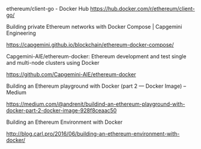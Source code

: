 ethereum/client-go - Docker Hub  https://hub.docker.com/r/ethereum/client-go/

Building private Ethereum networks with Docker Compose | Capgemini Engineering

https://capgemini.github.io/blockchain/ethereum-docker-compose/

Capgemini-AIE/ethereum-docker: Ethereum development and test single and multi-node clusters using Docker

https://github.com/Capgemini-AIE/ethereum-docker

Building an Ethereum playground with Docker (part 2 — Docker Image) – Medium

https://medium.com/@andrenit/buildind-an-ethereum-playground-with-docker-part-2-docker-image-928f8ceaac50

Building an Ethereum Environment with Docker

http://blog.carl.pro/2016/06/building-an-ethereum-environment-with-docker/
